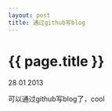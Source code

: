 ```yaml
---
layout: post
title: 通过github写blog
---
```


{{ page.title }}
================
28 01 2013

可以通过github写blog了，cool
